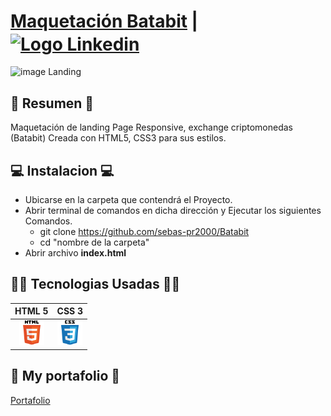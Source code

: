 # [Maquetación Batabit](https://batabit-pi.vercel.app/) | [<img align="center" src="https://raw.githubusercontent.com/rahuldkjain/github-profile-readme-generator/master/src/images/icons/Social/linked-in-alt.svg" alt="Logo Linkedin" height="25" width="40" />](https://www.linkedin.com/in/sebastian-prado-escobar-dev/)

![image Landing](https://i.postimg.cc/hv1ymqt5/React-App-Google-Chrome-21-12-2022-12-21-27-p-m-2.png)

## 📜 Resumen 📜

Maquetación de landing Page Responsive, exchange criptomonedas (Batabit) Creada con HTML5, CSS3 para sus estilos.

## 💻 Instalacion 💻

-  Ubicarse en la carpeta que contendrá el Proyecto.
-  Abrir terminal de comandos en dicha dirección y Ejecutar los siguientes Comandos.
   -  git clone https://github.com/sebas-pr2000/Batabit
   -  cd "nombre de la carpeta"
-  Abrir archivo <b>index.html</b>

## 👨‍💻 Tecnologias Usadas 👨‍💻

<table>
   <thead>
      <tr>
         <th>HTML 5</th>
         <th>CSS 3</th>
      </tr>
   </thead>
   <tbody>
      <tr>
         <td align="center">
            <img
               src="https://raw.githubusercontent.com/devicons/devicon/master/icons/html5/html5-original-wordmark.svg"
               alt="html5"
               width="40"
               height="40"
            />
         </td>
         <td align="center">
            <img
               src="https://raw.githubusercontent.com/devicons/devicon/master/icons/css3/css3-original-wordmark.svg"
               alt="Material UI"
               width="40"
               height="40"
            />
         </td>
      </tr>
   </tbody>
</table>

## 💼 My portafolio 💼

[Portafolio](https://sebastian-portafolio-dev.vercel.app/)

